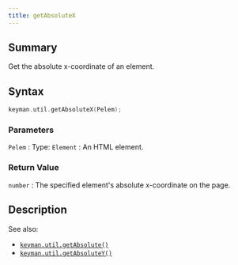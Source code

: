 ```yaml
---
title: getAbsoluteX
---
```


## Summary

Get the absolute x-coordinate of an element.

## Syntax

```c
keyman.util.getAbsoluteX(Pelem);
```

### Parameters

`Pelem`
:   Type: `Element`
:   An HTML element.

### Return Value

`number`
:   The specified element's absolute x-coordinate on the page.

## Description

See also: 
- [`keyman.util.getAbsolute()`](getAbsolute)
- [`keyman.util.getAbsoluteY()`](getAbsoluteY)
